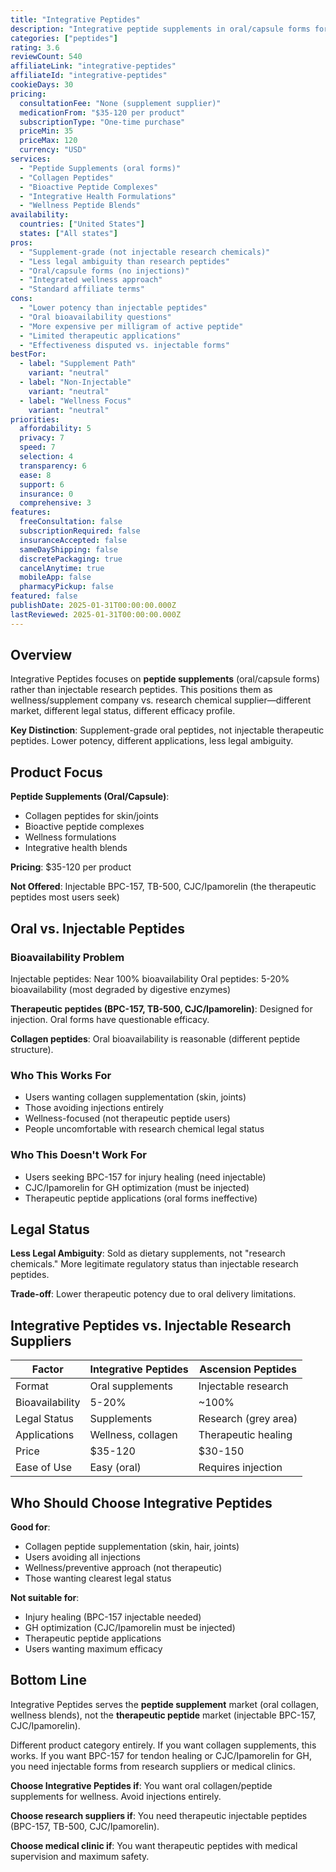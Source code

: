 ```yaml
---
title: "Integrative Peptides"
description: "Integrative peptide supplements in oral/capsule forms for wellness and collagen support."
categories: ["peptides"]
rating: 3.6
reviewCount: 540
affiliateLink: "integrative-peptides"
affiliateId: "integrative-peptides"
cookieDays: 30
pricing:
  consultationFee: "None (supplement supplier)"
  medicationFrom: "$35-120 per product"
  subscriptionType: "One-time purchase"
  priceMin: 35
  priceMax: 120
  currency: "USD"
services:
  - "Peptide Supplements (oral forms)"
  - "Collagen Peptides"
  - "Bioactive Peptide Complexes"
  - "Integrative Health Formulations"
  - "Wellness Peptide Blends"
availability:
  countries: ["United States"]
  states: ["All states"]
pros:
  - "Supplement-grade (not injectable research chemicals)"
  - "Less legal ambiguity than research peptides"
  - "Oral/capsule forms (no injections)"
  - "Integrated wellness approach"
  - "Standard affiliate terms"
cons:
  - "Lower potency than injectable peptides"
  - "Oral bioavailability questions"
  - "More expensive per milligram of active peptide"
  - "Limited therapeutic applications"
  - "Effectiveness disputed vs. injectable forms"
bestFor:
  - label: "Supplement Path"
    variant: "neutral"
  - label: "Non-Injectable"
    variant: "neutral"
  - label: "Wellness Focus"
    variant: "neutral"
priorities:
  affordability: 5
  privacy: 7
  speed: 7
  selection: 4
  transparency: 6
  ease: 8
  support: 6
  insurance: 0
  comprehensive: 3
features:
  freeConsultation: false
  subscriptionRequired: false
  insuranceAccepted: false
  sameDayShipping: false
  discretePackaging: true
  cancelAnytime: true
  mobileApp: false
  pharmacyPickup: false
featured: false
publishDate: 2025-01-31T00:00:00.000Z
lastReviewed: 2025-01-31T00:00:00.000Z
---
```


## Overview

Integrative Peptides focuses on **peptide supplements** (oral/capsule forms) rather than injectable research peptides. This positions them as wellness/supplement company vs. research chemical supplier—different market, different legal status, different efficacy profile.

**Key Distinction**: Supplement-grade oral peptides, not injectable therapeutic peptides. Lower potency, different applications, less legal ambiguity.

## Product Focus

**Peptide Supplements (Oral/Capsule)**:
- Collagen peptides for skin/joints
- Bioactive peptide complexes
- Wellness formulations
- Integrative health blends

**Pricing**: $35-120 per product

**Not Offered**: Injectable BPC-157, TB-500, CJC/Ipamorelin (the therapeutic peptides most users seek)

## Oral vs. Injectable Peptides

### Bioavailability Problem
Injectable peptides: Near 100% bioavailability
Oral peptides: 5-20% bioavailability (most degraded by digestive enzymes)

**Therapeutic peptides (BPC-157, TB-500, CJC/Ipamorelin)**: Designed for injection. Oral forms have questionable efficacy.

**Collagen peptides**: Oral bioavailability is reasonable (different peptide structure).

### Who This Works For
- Users wanting collagen supplementation (skin, joints)
- Those avoiding injections entirely
- Wellness-focused (not therapeutic peptide users)
- People uncomfortable with research chemical legal status

### Who This Doesn't Work For
- Users seeking BPC-157 for injury healing (need injectable)
- CJC/Ipamorelin for GH optimization (must be injected)
- Therapeutic peptide applications (oral forms ineffective)

## Legal Status

**Less Legal Ambiguity**: Sold as dietary supplements, not "research chemicals." More legitimate regulatory status than injectable research peptides.

**Trade-off**: Lower therapeutic potency due to oral delivery limitations.

## Integrative Peptides vs. Injectable Research Suppliers

| Factor | Integrative Peptides | Ascension Peptides |
|--------|---------------------|-------------------|
| Format | Oral supplements | Injectable research |
| Bioavailability | 5-20% | ~100% |
| Legal Status | Supplements | Research (grey area) |
| Applications | Wellness, collagen | Therapeutic healing |
| Price | $35-120 | $30-150 |
| Ease of Use | Easy (oral) | Requires injection |

## Who Should Choose Integrative Peptides

**Good for**:
- Collagen peptide supplementation (skin, hair, joints)
- Users avoiding all injections
- Wellness/preventive approach (not therapeutic)
- Those wanting clearest legal status

**Not suitable for**:
- Injury healing (BPC-157 injectable needed)
- GH optimization (CJC/Ipamorelin must be injected)
- Therapeutic peptide applications
- Users wanting maximum efficacy

## Bottom Line

Integrative Peptides serves the **peptide supplement** market (oral collagen, wellness blends), not the **therapeutic peptide** market (injectable BPC-157, CJC/Ipamorelin).

Different product category entirely. If you want collagen supplements, this works. If you want BPC-157 for tendon healing or CJC/Ipamorelin for GH, you need injectable forms from research suppliers or medical clinics.

**Choose Integrative Peptides if**: You want oral collagen/peptide supplements for wellness. Avoid injections entirely.

**Choose research suppliers if**: You need therapeutic injectable peptides (BPC-157, TB-500, CJC/Ipamorelin).

**Choose medical clinic if**: You want therapeutic peptides with medical supervision and maximum safety.
